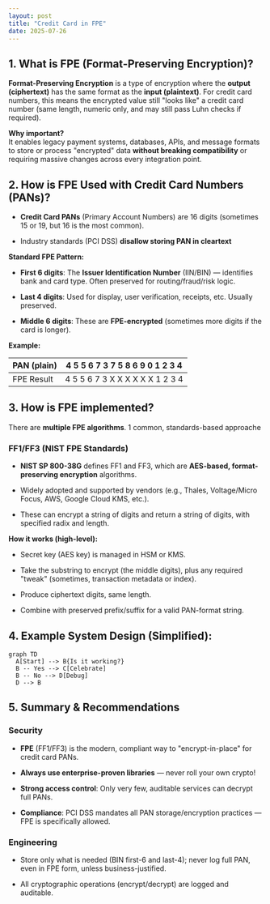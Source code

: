 ```yaml
---
layout: post
title: "Credit Card in FPE"
date: 2025-07-26
---
```


## 1. **What is FPE (Format-Preserving Encryption)?**

**Format-Preserving Encryption** is a type of encryption where the **output (ciphertext)** has the same format as the **input (plaintext)**. For credit card numbers, this means the encrypted value still "looks like" a credit card number (same length, numeric only, and may still pass Luhn checks if required).

**Why important?**  
It enables legacy payment systems, databases, APIs, and message formats to store or process "encrypted" data **without breaking compatibility** or requiring massive changes across every integration point.

## 2. **How is FPE Used with Credit Card Numbers (PANs)?**

- **Credit Card PANs** (Primary Account Numbers) are 16 digits (sometimes 15 or 19, but 16 is the most common).

- Industry standards (PCI DSS) **disallow storing PAN in cleartext**

**Standard FPE Pattern:**

- **First 6 digits**: The **Issuer Identification Number** (IIN/BIN) — identifies bank and card type. Often preserved for routing/fraud/risk logic.

- **Last 4 digits**: Used for display, user verification, receipts, etc. Usually preserved.

- **Middle 6 digits**: These are **FPE-encrypted** (sometimes more digits if the card is longer).

**Example:**

| PAN (plain) | 4 5 5 6 7 3 7 5 8 6 9 0 1 2 3 4 |
| ----------- | ------------------------------- |
| FPE Result  | 4 5 5 6 7 3 X X X X X X 1 2 3 4 |

## 3. **How is FPE implemented?**

There are **multiple FPE algorithms**. 1 common, standards-based approache

### **FF1/FF3 (NIST FPE Standards)**

- **NIST SP 800-38G** defines FF1 and FF3, which are **AES-based, format-preserving encryption** algorithms.

- Widely adopted and supported by vendors (e.g., Thales, Voltage/Micro Focus, AWS, Google Cloud KMS, etc.).

- These can encrypt a string of digits and return a string of digits, with specified radix and length.

**How it works (high-level):**

- Secret key (AES key) is managed in HSM or KMS.

- Take the substring to encrypt (the middle digits), plus any required "tweak" (sometimes, transaction metadata or index).

- Produce ciphertext digits, same length.

- Combine with preserved prefix/suffix for a valid PAN-format string.

## 4. **Example System Design (Simplified):**

```mermaid
graph TD
  A[Start] --> B{Is it working?}
  B -- Yes --> C[Celebrate]
  B -- No --> D[Debug]
  D --> B
```


## 5. **Summary & Recommendations**

### Security

- **FPE** (FF1/FF3) is the modern, compliant way to "encrypt-in-place" for credit card PANs.

- **Always use enterprise-proven libraries** — never roll your own crypto!

- **Strong access control**: Only very few, auditable services can decrypt full PANs.

- **Compliance**: PCI DSS mandates all PAN storage/encryption practices — FPE is specifically allowed.
  
  
### Engineering

- Store only what is needed (BIN first-6 and last-4); never log full PAN, even in FPE form, unless business-justified.

- All cryptographic operations (encrypt/decrypt) are logged and auditable.
